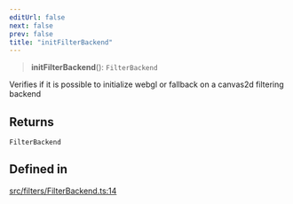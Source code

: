 ```yaml
---
editUrl: false
next: false
prev: false
title: "initFilterBackend"
---
```


> **initFilterBackend**(): `FilterBackend`

Verifies if it is possible to initialize webgl or fallback on a canvas2d filtering backend

## Returns

`FilterBackend`

## Defined in

[src/filters/FilterBackend.ts:14](https://github.com/fabricjs/fabric.js/blob/a0b4adf41e0a1fd81824114cedd4c32bfb8cac25/src/filters/FilterBackend.ts#L14)
